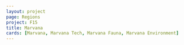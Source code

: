 ```yaml
---
layout: project
page: Regions
project: F15
title: Marvana
cards: [Marvana, Marvana Tech, Marvana Fauna, Marvana Environment]
---
```

